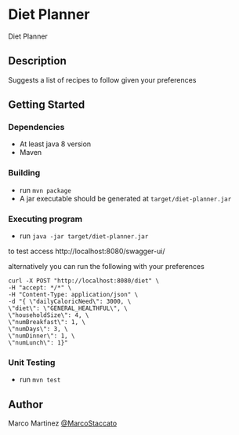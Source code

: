 # Diet Planner

Diet Planner

## Description

Suggests a list of recipes to follow given your preferences

## Getting Started

### Dependencies

* At least java 8 version 
* Maven

### Building

* run `mvn package`
* A jar executable should be generated at `target/diet-planner.jar`

### Executing program

* run `java -jar target/diet-planner.jar`

to test access http://localhost:8080/swagger-ui/
 
 
alternatively you can run the following with your preferences

```$xslt
curl -X POST "http://localhost:8080/diet" \
-H "accept: */*" \
-H "Content-Type: application/json" \
-d "{ \"dailyCaloricNeed\": 3000, \
\"diet\": \"GENERAL_HEALTHFUL\", \
\"householdSize\": 4, \
\"numBreakfast\": 1, \
\"numDays\": 3, \
\"numDinner\": 1, \
\"numLunch\": 1}"
```

### Unit Testing 

* run `mvn test`

## Author

Marco Martinez
[@MarcoStaccato](https://github.com/MarcoStaccato)